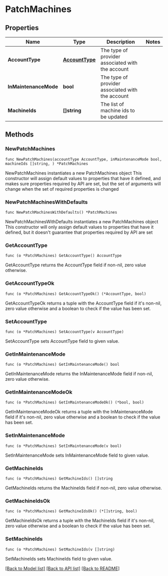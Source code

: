 # PatchMachines

## Properties

Name | Type | Description | Notes
------------ | ------------- | ------------- | -------------
**AccountType** | [**AccountType**](AccountType.md) | The type of provider associated with the account | 
**InMaintenanceMode** | **bool** | The type of provider associated with the account | 
**MachineIds** | **[]string** | The list of machine ids to be updated | 

## Methods

### NewPatchMachines

`func NewPatchMachines(accountType AccountType, inMaintenanceMode bool, machineIds []string, ) *PatchMachines`

NewPatchMachines instantiates a new PatchMachines object
This constructor will assign default values to properties that have it defined,
and makes sure properties required by API are set, but the set of arguments
will change when the set of required properties is changed

### NewPatchMachinesWithDefaults

`func NewPatchMachinesWithDefaults() *PatchMachines`

NewPatchMachinesWithDefaults instantiates a new PatchMachines object
This constructor will only assign default values to properties that have it defined,
but it doesn't guarantee that properties required by API are set

### GetAccountType

`func (o *PatchMachines) GetAccountType() AccountType`

GetAccountType returns the AccountType field if non-nil, zero value otherwise.

### GetAccountTypeOk

`func (o *PatchMachines) GetAccountTypeOk() (*AccountType, bool)`

GetAccountTypeOk returns a tuple with the AccountType field if it's non-nil, zero value otherwise
and a boolean to check if the value has been set.

### SetAccountType

`func (o *PatchMachines) SetAccountType(v AccountType)`

SetAccountType sets AccountType field to given value.


### GetInMaintenanceMode

`func (o *PatchMachines) GetInMaintenanceMode() bool`

GetInMaintenanceMode returns the InMaintenanceMode field if non-nil, zero value otherwise.

### GetInMaintenanceModeOk

`func (o *PatchMachines) GetInMaintenanceModeOk() (*bool, bool)`

GetInMaintenanceModeOk returns a tuple with the InMaintenanceMode field if it's non-nil, zero value otherwise
and a boolean to check if the value has been set.

### SetInMaintenanceMode

`func (o *PatchMachines) SetInMaintenanceMode(v bool)`

SetInMaintenanceMode sets InMaintenanceMode field to given value.


### GetMachineIds

`func (o *PatchMachines) GetMachineIds() []string`

GetMachineIds returns the MachineIds field if non-nil, zero value otherwise.

### GetMachineIdsOk

`func (o *PatchMachines) GetMachineIdsOk() (*[]string, bool)`

GetMachineIdsOk returns a tuple with the MachineIds field if it's non-nil, zero value otherwise
and a boolean to check if the value has been set.

### SetMachineIds

`func (o *PatchMachines) SetMachineIds(v []string)`

SetMachineIds sets MachineIds field to given value.



[[Back to Model list]](../README.md#documentation-for-models) [[Back to API list]](../README.md#documentation-for-api-endpoints) [[Back to README]](../README.md)



